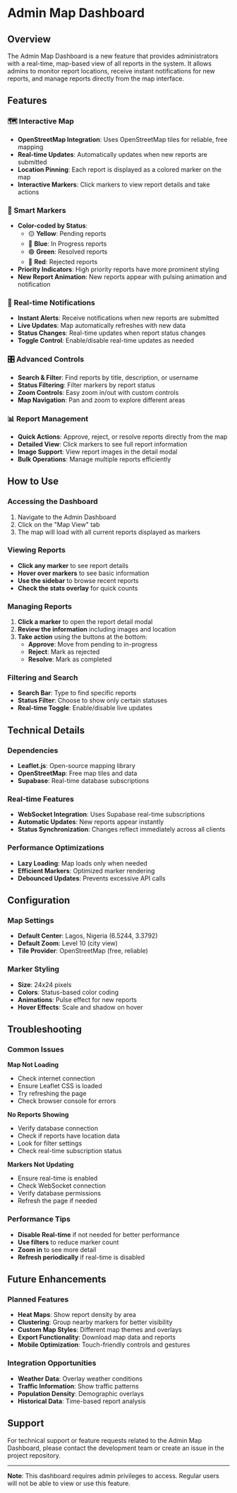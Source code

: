 # Admin Map Dashboard

## Overview

The Admin Map Dashboard is a new feature that provides administrators with a real-time, map-based view of all reports in the system. It allows admins to monitor report locations, receive instant notifications for new reports, and manage reports directly from the map interface.

## Features

### 🗺️ Interactive Map
- **OpenStreetMap Integration**: Uses OpenStreetMap tiles for reliable, free mapping
- **Real-time Updates**: Automatically updates when new reports are submitted
- **Location Pinning**: Each report is displayed as a colored marker on the map
- **Interactive Markers**: Click markers to view report details and take actions

### 📍 Smart Markers
- **Color-coded by Status**:
  - 🟡 **Yellow**: Pending reports
  - 🔵 **Blue**: In Progress reports
  - 🟢 **Green**: Resolved reports
  - 🔴 **Red**: Rejected reports
- **Priority Indicators**: High priority reports have more prominent styling
- **New Report Animation**: New reports appear with pulsing animation and notification

### 🔔 Real-time Notifications
- **Instant Alerts**: Receive notifications when new reports are submitted
- **Live Updates**: Map automatically refreshes with new data
- **Status Changes**: Real-time updates when report status changes
- **Toggle Control**: Enable/disable real-time updates as needed

### 🎛️ Advanced Controls
- **Search & Filter**: Find reports by title, description, or username
- **Status Filtering**: Filter markers by report status
- **Zoom Controls**: Easy zoom in/out with custom controls
- **Map Navigation**: Pan and zoom to explore different areas

### 📊 Report Management
- **Quick Actions**: Approve, reject, or resolve reports directly from the map
- **Detailed View**: Click markers to see full report information
- **Image Support**: View report images in the detail modal
- **Bulk Operations**: Manage multiple reports efficiently

## How to Use

### Accessing the Dashboard
1. Navigate to the Admin Dashboard
2. Click on the "Map View" tab
3. The map will load with all current reports displayed as markers

### Viewing Reports
- **Click any marker** to see report details
- **Hover over markers** to see basic information
- **Use the sidebar** to browse recent reports
- **Check the stats overlay** for quick counts

### Managing Reports
1. **Click a marker** to open the report detail modal
2. **Review the information** including images and location
3. **Take action** using the buttons at the bottom:
   - **Approve**: Move from pending to in-progress
   - **Reject**: Mark as rejected
   - **Resolve**: Mark as completed

### Filtering and Search
- **Search Bar**: Type to find specific reports
- **Status Filter**: Choose to show only certain statuses
- **Real-time Toggle**: Enable/disable live updates

## Technical Details

### Dependencies
- **Leaflet.js**: Open-source mapping library
- **OpenStreetMap**: Free map tiles and data
- **Supabase**: Real-time database subscriptions

### Real-time Features
- **WebSocket Integration**: Uses Supabase real-time subscriptions
- **Automatic Updates**: New reports appear instantly
- **Status Synchronization**: Changes reflect immediately across all clients

### Performance Optimizations
- **Lazy Loading**: Map loads only when needed
- **Efficient Markers**: Optimized marker rendering
- **Debounced Updates**: Prevents excessive API calls

## Configuration

### Map Settings
- **Default Center**: Lagos, Nigeria (6.5244, 3.3792)
- **Default Zoom**: Level 10 (city view)
- **Tile Provider**: OpenStreetMap (free, reliable)

### Marker Styling
- **Size**: 24x24 pixels
- **Colors**: Status-based color coding
- **Animations**: Pulse effect for new reports
- **Hover Effects**: Scale and shadow on hover

## Troubleshooting

### Common Issues

**Map Not Loading**
- Check internet connection
- Ensure Leaflet CSS is loaded
- Try refreshing the page
- Check browser console for errors

**No Reports Showing**
- Verify database connection
- Check if reports have location data
- Look for filter settings
- Check real-time subscription status

**Markers Not Updating**
- Ensure real-time is enabled
- Check WebSocket connection
- Verify database permissions
- Refresh the page if needed

### Performance Tips
- **Disable Real-time** if not needed for better performance
- **Use filters** to reduce marker count
- **Zoom in** to see more detail
- **Refresh periodically** if real-time is disabled

## Future Enhancements

### Planned Features
- **Heat Maps**: Show report density by area
- **Clustering**: Group nearby markers for better visibility
- **Custom Map Styles**: Different map themes and overlays
- **Export Functionality**: Download map data and reports
- **Mobile Optimization**: Touch-friendly controls and gestures

### Integration Opportunities
- **Weather Data**: Overlay weather conditions
- **Traffic Information**: Show traffic patterns
- **Population Density**: Demographic overlays
- **Historical Data**: Time-based report analysis

## Support

For technical support or feature requests related to the Admin Map Dashboard, please contact the development team or create an issue in the project repository.

---

**Note**: This dashboard requires admin privileges to access. Regular users will not be able to view or use this feature.
